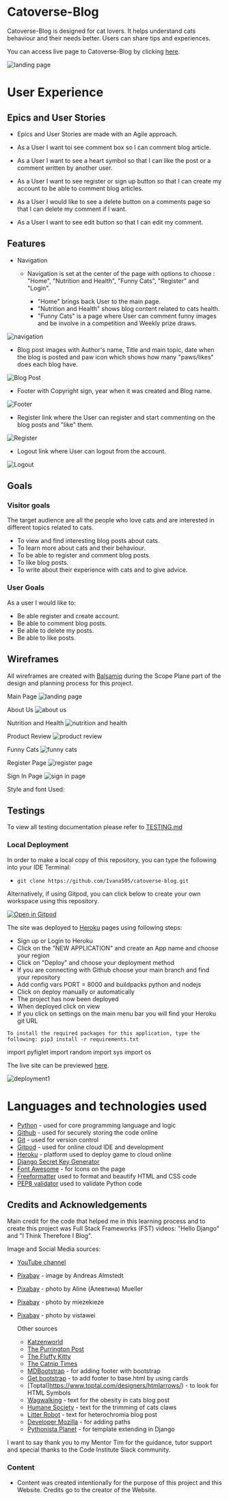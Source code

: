 # Catoverse-Blog
Catoverse-Blog is designed for cat lovers. It helps understand cats behaviour and their needs better.
Users can share tips and experiences.

You can access live page to Catoverse-Blog by clicking [here](https://catoverse-blog.herokuapp.com/).

![landing page](.png)

# User Experience
## Epics and User Stories

  - Epics and User Stories are made with an Agile approach. 

  - As a User I want toi see comment box so I can comment blog article.
  - As a User I want to see a heart symbol so that I can like the post or a comment written by another user.
  - As a User I want to see register or sign up button so that I can create my account to be able to comment blog articles.
  - As a User I would like to see a delete button on a comments page so that I can delete my comment if I want.
  - As a User I want to see edit button so that I can edit my comment.

## Features
- Navigation
    - Navigation is set at the center of the page with options to choose : 
      "Home", "Nutrition and Health", "Funny Cats", "Register" and "Login".

      - "Home" brings back User to the main page.
      - "Nutrition and Health" shows blog content related to cats health.
      - "Funny Cats" is a page where User can comment funny images and be involve in a competition and Weekly prize draws.

![navigation](.png)

  - Blog post images with Author's name, Title and main topic, date when the blog is posted and paw icon which shows how many "paws/likes" does each blog have.

![Blog Post](.png)

- Footer with Copyright sign, year when it was created and Blog name.

![Footer](.png)

- Register link where the User can register and start commenting on the blog posts and "like" them.

![Register](.png)

- Logout link where User can logout from the account.

![Logout](.png)


## Goals

### Visitor goals

The target audience are all the people who love cats and are interested in different topics related to cats.

- To view and find interesting blog posts about cats.
- To learn more about cats and their behaviour.
- To be able to register and comment blog posts.
- To like blog posts.
- To write about their experience with cats and to give advice.

### User Goals

As a user I would like to:

- Be able register and create account.
- Be able to comment blog posts.
- Be able to delete my posts.
- Be able to like posts.

## Wireframes
All wireframes are created with [Balsamiq](https://balsamiq.com/) during the Scope Plane part of the design and planning process for this project.

Main Page
![landing page](documents/wireframes/main_page.png)

About Us
![about us](documents/wireframes/about_us.png)

Nutrition and Health
![nutrition and health](documents/wireframes/nutrition_and_health.png)

Product Review
![product review](documents/wireframes/product_reviews.png)

Funny Cats
![funny cats](documents/wireframes/funny_cats.png)

Register Page
![register page](documents/wireframes/register_page.png)

Sign In Page
![sign in page](documents/wireframes/sign_in_page.png)

Style and font Used:


## Testings

To view all testing documentation please refer to [TESTING.md](TESTING.md)

### Local Deployment

In order to make a local copy of this repository, you can type the following into your IDE Terminal:

- `git clone https://github.com/Ivana505/catoverse-blog.git` 

Alternatively, if using Gitpod, you can click below to create your own workspace using this repository.

[![Open in Gitpod](https://gitpod.io/button/open-in-gitpod.svg)](https://gitpod.io/#https://github.com/Ivana505/catoverse-blog)

The site was deployed to [Heroku](https://catoverse-blog.herokuapp.com/) pages using following steps: 
   - Sign up or Login to Heroku 
   - Click on the "NEW APPLICATION" and create an App name and choose your region
   - Click on "Deploy" and choose your deployment method
   - If you are connecting with Github choose your main branch and find your repository
   - Add config vars PORT = 8000 and buildpacks python and nodejs
   - Click on deploy manually or automatically
   - The project has now been deployed
   - When deployed click on view
   - If you click on settings on the main menu bar you will find your Heroku git URL

    To install the required packages for this application, type the following: pip3 install -r requirements.txt

import pyfiglet
import random
import sys
import os

The live site can be previewed [here](https://catoverse-blog.herokuapp.com/).

![deployment1](.png)


  # Languages and technologies used
- [Python](https://www.python.org/) - used for core programming language and logic
- [Github](https://github.com/) - used for securely storing the code online
- [Git](https://git-scm.com/) - used for version control
- [Gitpod](https://www.gitpod.io/) - used for online cloud IDE and development
- [Heroku](https://heroku.com/) - platform used to deploy game to cloud online
- [Django Secret Key Generator](https://miniwebtool.com/django-secret-key-generator/)
- [Font Awesome](https://fontawesome.com/) - for Icons on the page
- [Freeformatter](https://www.freeformatter.com/) used to format and beautify HTML and CSS code
- [PEP8 validator](http://pep8online.com/) used to validate Python code


## Credits and Acknowledgements

  Main credit for the code that helped me in this learning process and to create this project was Full Stack Frameworks (FST) videos: "Hello Django" and "I Think Therefore I Blog".

  Image and Social Media sources:
- [YouTube channel ](https://www.youtube.com/)
- [Pixabay](https://pixabay.com/users/almi-205352/) - image by Andreas Almstedt
- [Pixabay](https://pixabay.com/users/naturell-10315240/?utm_source=link-attribution&amp;utm_medium=referral&amp;utm_campaign=image&amp;utm_content=5237869) - photo by Aline (Алевтина) Mueller
- [Pixabay](https://pixabay.com/users/miezekieze-607096/?utm_source=link-attribution&amp;utm_medium=referral&amp;utm_campaign=image&amp;utm_content=6934928S) - photo by miezekieze
- [Pixabay](https://pixabay.com/users/vistawei-915694/?utm_source=link-attribution&amp;utm_medium=referral&amp;utm_campaign=image&amp;utm_content=1092371) - photo by vistawei


  Other sources
  - [Katzenworld](https://katzenworld.co.uk/)
  - [The Purrington Post](https://www.thepurringtonpost.com/)
  - [The Fluffy Kitty](https://thefluffykitty.com/)
  - [The Catnip Times](https://www.thecatniptimes.com/)
  - [MDBootstrap](https://mdbootstrap.com/docs/standard/navigation/footer/) - for adding footer with bootstrap
  - [Get bootstrap](https://getbootstrap.com/docs/4.0/components/card/#header-and-footer) - to add footer to base.html by using cards
  - [Toptal]https://www.toptal.com/designers/htmlarrows/) - to look for HTML Symbols
  - [Wagwalking](https://wagwalking.com/cat/condition/obesity) - text for the obesity in cats blog post
  - [Humane Society](https://www.humanesociety.org/resources/trimming-cats-claws) - text for the trimming of cats claws
  - [Litter Robot](https://www.litter-robot.com/blog/heterochromia-cats-with-different-colored-eyes/) - text for heterochromia blog post
  - [Developer Mozilla](https://developer.mozilla.org/en-US/docs/Learn/Server-side/Django/Home_page) - for adding paths
  - [Pythonista Planet](https://pythonistaplanet.com/template-extending-in-django/) - for template extending in Django

I want to say thank you to my Mentor Tim for the guidance, tutor support and special thanks to the Code Institute Slack community.

### Content
 - Content was created intentionally for the purpose of this project and this Website. Credits go to the creator of the Website.
